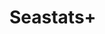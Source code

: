 <html lang="fr">
<head>
    <meta charset="UTF-8">
    <meta name="viewport" content="width=device-width, initial-scale=1.0">
    <title>Seastats+</title>
</head>
<body>
    <h1>Seastats+</h1>
    <!-- Insérer le PDF avec l'attribut src -->
    <embed src="" width="100%" height="600px" />
</body>
</html>
